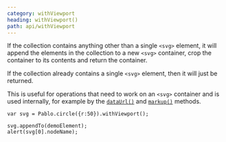 ```yaml
---
category: withViewport
heading: withViewport()
path: api/withViewport
---
```


If the collection contains anything other than a single `<svg>` element, it will append the elements in the collection to a new `<svg>` container, crop the container to its contents and return the container.

If the collection already contains a single `<svg>` element, then it will just be returned.

This is useful for operations that need to work on an `<svg>` container and is used internally, for example by the [`dataUrl()`](/api/dataurl/) and [`markup()`](/api/markup/) methods.

    var svg = Pablo.circle({r:50}).withViewport();

    svg.appendTo(demoElement);
    alert(svg[0].nodeName);
